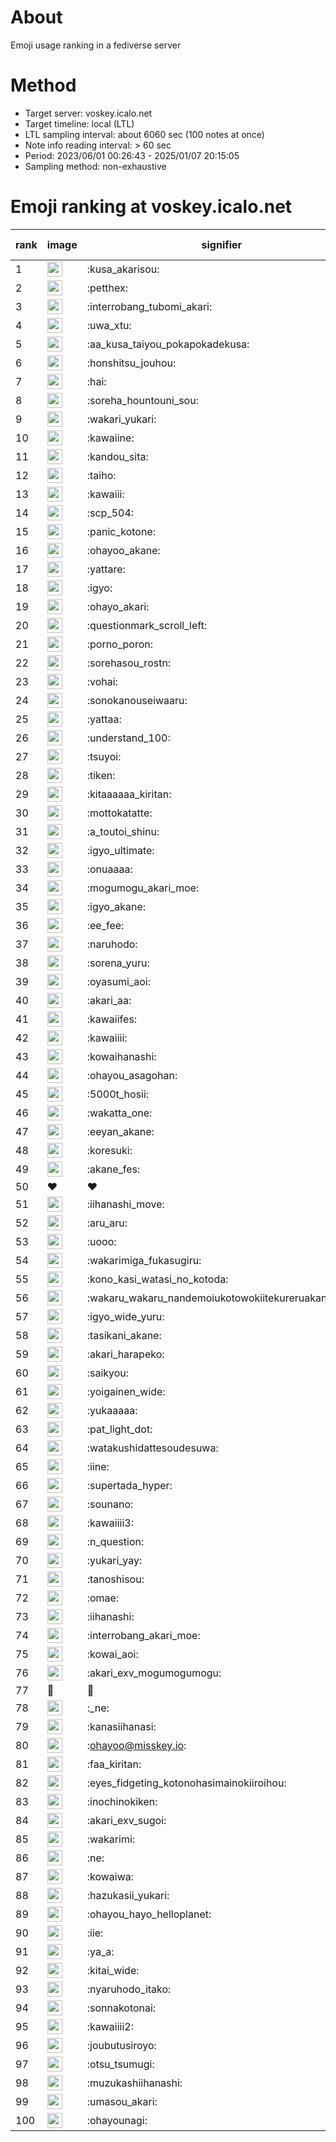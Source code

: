 # About
Emoji usage ranking in a fediverse server

# Method
- Target server: voskey.icalo.net
- Target timeline: local (LTL)
- LTL sampling interval: about 6060 sec (100 notes at once)
- Note info reading interval: > 60 sec
- Period: 2023/06/01 00:26:43 - 2025/01/07 20:15:05 
- Sampling method: non-exhaustive

# Emoji ranking at voskey.icalo.net

|rank|image|signifier|type|frequency score|
|----|----|----|----|----|
|1|<img height="24" src="https://voskey.icalo.net/emoji/kusa_akarisou.webp">|:kusa_akarisou:|custom|36996|
|2|<img height="24" src="https://voskey.icalo.net/emoji/petthex.webp">|:petthex:|custom|28988|
|3|<img height="24" src="https://voskey.icalo.net/emoji/interrobang_tubomi_akari.webp">|:interrobang_tubomi_akari:|custom|14923|
|4|<img height="24" src="https://voskey.icalo.net/emoji/uwa_xtu.webp">|:uwa_xtu:|custom|12646|
|5|<img height="24" src="https://voskey.icalo.net/emoji/aa_kusa_taiyou_pokapokadekusa.webp">|:aa_kusa_taiyou_pokapokadekusa:|custom|11815|
|6|<img height="24" src="https://voskey.icalo.net/emoji/honshitsu_jouhou.webp">|:honshitsu_jouhou:|custom|10290|
|7|<img height="24" src="https://voskey.icalo.net/emoji/hai.webp">|:hai:|custom|8811|
|8|<img height="24" src="https://voskey.icalo.net/emoji/soreha_hountouni_sou.webp">|:soreha_hountouni_sou:|custom|7571|
|9|<img height="24" src="https://voskey.icalo.net/emoji/wakari_yukari.webp">|:wakari_yukari:|custom|7240|
|10|<img height="24" src="https://voskey.icalo.net/emoji/kawaiine.webp">|:kawaiine:|custom|7165|
|11|<img height="24" src="https://voskey.icalo.net/emoji/kandou_sita.webp">|:kandou_sita:|custom|7045|
|12|<img height="24" src="https://voskey.icalo.net/emoji/taiho.webp">|:taiho:|custom|6988|
|13|<img height="24" src="https://voskey.icalo.net/emoji/kawaiii.webp">|:kawaiii:|custom|6779|
|14|<img height="24" src="https://voskey.icalo.net/emoji/scp_504.webp">|:scp_504:|custom|6060|
|15|<img height="24" src="https://voskey.icalo.net/emoji/panic_kotone.webp">|:panic_kotone:|custom|6026|
|16|<img height="24" src="https://voskey.icalo.net/emoji/ohayoo_akane.webp">|:ohayoo_akane:|custom|5501|
|17|<img height="24" src="https://voskey.icalo.net/emoji/yattare.webp">|:yattare:|custom|5020|
|18|<img height="24" src="https://voskey.icalo.net/emoji/igyo.webp">|:igyo:|custom|4943|
|19|<img height="24" src="https://voskey.icalo.net/emoji/ohayo_akari.webp">|:ohayo_akari:|custom|4898|
|20|<img height="24" src="https://voskey.icalo.net/emoji/questionmark_scroll_left.webp">|:questionmark_scroll_left:|custom|4800|
|21|<img height="24" src="https://voskey.icalo.net/emoji/porno_poron.webp">|:porno_poron:|custom|4565|
|22|<img height="24" src="https://voskey.icalo.net/emoji/sorehasou_rostn.webp">|:sorehasou_rostn:|custom|4469|
|23|<img height="24" src="https://voskey.icalo.net/emoji/vohai.webp">|:vohai:|custom|4433|
|24|<img height="24" src="https://voskey.icalo.net/emoji/sonokanouseiwaaru.webp">|:sonokanouseiwaaru:|custom|4427|
|25|<img height="24" src="https://voskey.icalo.net/emoji/yattaa.webp">|:yattaa:|custom|4184|
|26|<img height="24" src="https://voskey.icalo.net/emoji/understand_100.webp">|:understand_100:|custom|3945|
|27|<img height="24" src="https://voskey.icalo.net/emoji/tsuyoi.webp">|:tsuyoi:|custom|3865|
|28|<img height="24" src="https://voskey.icalo.net/emoji/tiken.webp">|:tiken:|custom|3852|
|29|<img height="24" src="https://voskey.icalo.net/emoji/kitaaaaaa_kiritan.webp">|:kitaaaaaa_kiritan:|custom|3759|
|30|<img height="24" src="https://voskey.icalo.net/emoji/mottokatatte.webp">|:mottokatatte:|custom|3723|
|31|<img height="24" src="https://voskey.icalo.net/emoji/a_toutoi_shinu.webp">|:a_toutoi_shinu:|custom|3651|
|32|<img height="24" src="https://voskey.icalo.net/emoji/igyo_ultimate.webp">|:igyo_ultimate:|custom|3590|
|33|<img height="24" src="https://voskey.icalo.net/emoji/onuaaaa.webp">|:onuaaaa:|custom|3314|
|34|<img height="24" src="https://voskey.icalo.net/emoji/mogumogu_akari_moe.webp">|:mogumogu_akari_moe:|custom|3095|
|35|<img height="24" src="https://voskey.icalo.net/emoji/igyo_akane.webp">|:igyo_akane:|custom|3077|
|36|<img height="24" src="https://voskey.icalo.net/emoji/ee_fee.webp">|:ee_fee:|custom|3070|
|37|<img height="24" src="https://voskey.icalo.net/emoji/naruhodo.webp">|:naruhodo:|custom|3057|
|38|<img height="24" src="https://voskey.icalo.net/emoji/sorena_yuru.webp">|:sorena_yuru:|custom|2975|
|39|<img height="24" src="https://voskey.icalo.net/emoji/oyasumi_aoi.webp">|:oyasumi_aoi:|custom|2963|
|40|<img height="24" src="https://voskey.icalo.net/emoji/akari_aa.webp">|:akari_aa:|custom|2943|
|41|<img height="24" src="https://voskey.icalo.net/emoji/kawaiifes.webp">|:kawaiifes:|custom|2912|
|42|<img height="24" src="https://voskey.icalo.net/emoji/kawaiiii.webp">|:kawaiiii:|custom|2907|
|43|<img height="24" src="https://voskey.icalo.net/emoji/kowaihanashi.webp">|:kowaihanashi:|custom|2828|
|44|<img height="24" src="https://voskey.icalo.net/emoji/ohayou_asagohan.webp">|:ohayou_asagohan:|custom|2738|
|45|<img height="24" src="https://voskey.icalo.net/emoji/5000t_hosii.webp">|:5000t_hosii:|custom|2652|
|46|<img height="24" src="https://voskey.icalo.net/emoji/wakatta_one.webp">|:wakatta_one:|custom|2624|
|47|<img height="24" src="https://voskey.icalo.net/emoji/eeyan_akane.webp">|:eeyan_akane:|custom|2623|
|48|<img height="24" src="https://voskey.icalo.net/emoji/koresuki.webp">|:koresuki:|custom|2620|
|49|<img height="24" src="https://voskey.icalo.net/emoji/akane_fes.webp">|:akane_fes:|custom|2616|
|50|❤|❤|unicode|2611|
|51|<img height="24" src="https://voskey.icalo.net/emoji/iihanashi_move.webp">|:iihanashi_move:|custom|2599|
|52|<img height="24" src="https://voskey.icalo.net/emoji/aru_aru.webp">|:aru_aru:|custom|2596|
|53|<img height="24" src="https://voskey.icalo.net/emoji/uooo.webp">|:uooo:|custom|2539|
|54|<img height="24" src="https://voskey.icalo.net/emoji/wakarimiga_fukasugiru.webp">|:wakarimiga_fukasugiru:|custom|2517|
|55|<img height="24" src="https://voskey.icalo.net/emoji/kono_kasi_watasi_no_kotoda.webp">|:kono_kasi_watasi_no_kotoda:|custom|2465|
|56|<img height="24" src="https://voskey.icalo.net/emoji/wakaru_wakaru_nandemoiukotowokiitekureruakanetyan.webp">|:wakaru_wakaru_nandemoiukotowokiitekureruakanetyan:|custom|2445|
|57|<img height="24" src="https://voskey.icalo.net/emoji/igyo_wide_yuru.webp">|:igyo_wide_yuru:|custom|2420|
|58|<img height="24" src="https://voskey.icalo.net/emoji/tasikani_akane.webp">|:tasikani_akane:|custom|2418|
|59|<img height="24" src="https://voskey.icalo.net/emoji/akari_harapeko.webp">|:akari_harapeko:|custom|2380|
|60|<img height="24" src="https://voskey.icalo.net/emoji/saikyou.webp">|:saikyou:|custom|2290|
|61|<img height="24" src="https://voskey.icalo.net/emoji/yoigainen_wide.webp">|:yoigainen_wide:|custom|2275|
|62|<img height="24" src="https://voskey.icalo.net/emoji/yukaaaaa.webp">|:yukaaaaa:|custom|2272|
|63|<img height="24" src="https://voskey.icalo.net/emoji/pat_light_dot.webp">|:pat_light_dot:|custom|2271|
|64|<img height="24" src="https://voskey.icalo.net/emoji/watakushidattesoudesuwa.webp">|:watakushidattesoudesuwa:|custom|2211|
|65|<img height="24" src="https://voskey.icalo.net/emoji/iine.webp">|:iine:|custom|2156|
|66|<img height="24" src="https://voskey.icalo.net/emoji/supertada_hyper.webp">|:supertada_hyper:|custom|2073|
|67|<img height="24" src="https://voskey.icalo.net/emoji/sounano.webp">|:sounano:|custom|2070|
|68|<img height="24" src="https://voskey.icalo.net/emoji/kawaiiii3.webp">|:kawaiiii3:|custom|2063|
|69|<img height="24" src="https://voskey.icalo.net/emoji/n_question.webp">|:n_question:|custom|2024|
|70|<img height="24" src="https://voskey.icalo.net/emoji/yukari_yay.webp">|:yukari_yay:|custom|1988|
|71|<img height="24" src="https://voskey.icalo.net/emoji/tanoshisou.webp">|:tanoshisou:|custom|1947|
|72|<img height="24" src="https://voskey.icalo.net/emoji/omae.webp">|:omae:|custom|1943|
|73|<img height="24" src="https://voskey.icalo.net/emoji/iihanashi.webp">|:iihanashi:|custom|1910|
|74|<img height="24" src="https://voskey.icalo.net/emoji/interrobang_akari_moe.webp">|:interrobang_akari_moe:|custom|1857|
|75|<img height="24" src="https://voskey.icalo.net/emoji/kowai_aoi.webp">|:kowai_aoi:|custom|1849|
|76|<img height="24" src="https://voskey.icalo.net/emoji/akari_exv_mogumogumogu.webp">|:akari_exv_mogumogumogu:|custom|1830|
|77|🤔|🤔|unicode|1800|
|78|<img height="24" src="https://voskey.icalo.net/emoji/_ne.webp">|:_ne:|custom|1792|
|79|<img height="24" src="https://voskey.icalo.net/emoji/kanasiihanasi.webp">|:kanasiihanasi:|custom|1786|
|80|<img height="24" src="https://voskey.icalo.net/emoji/ohayoo.webp">|:ohayoo@misskey.io:|custom|1763|
|81|<img height="24" src="https://voskey.icalo.net/emoji/faa_kiritan.webp">|:faa_kiritan:|custom|1757|
|82|<img height="24" src="https://voskey.icalo.net/emoji/eyes_fidgeting_kotonohasimainokiiroihou.webp">|:eyes_fidgeting_kotonohasimainokiiroihou:|custom|1719|
|83|<img height="24" src="https://voskey.icalo.net/emoji/inochinokiken.webp">|:inochinokiken:|custom|1712|
|84|<img height="24" src="https://voskey.icalo.net/emoji/akari_exv_sugoi.webp">|:akari_exv_sugoi:|custom|1703|
|85|<img height="24" src="https://voskey.icalo.net/emoji/wakarimi.webp">|:wakarimi:|custom|1688|
|86|<img height="24" src="https://voskey.icalo.net/emoji/ne.webp">|:ne:|custom|1687|
|87|<img height="24" src="https://voskey.icalo.net/emoji/kowaiwa.webp">|:kowaiwa:|custom|1680|
|88|<img height="24" src="https://voskey.icalo.net/emoji/hazukasii_yukari.webp">|:hazukasii_yukari:|custom|1651|
|89|<img height="24" src="https://voskey.icalo.net/emoji/ohayou_hayo_helloplanet.webp">|:ohayou_hayo_helloplanet:|custom|1649|
|90|<img height="24" src="https://voskey.icalo.net/emoji/iie.webp">|:iie:|custom|1636|
|91|<img height="24" src="https://voskey.icalo.net/emoji/ya_a.webp">|:ya_a:|custom|1625|
|92|<img height="24" src="https://voskey.icalo.net/emoji/kitai_wide.webp">|:kitai_wide:|custom|1612|
|93|<img height="24" src="https://voskey.icalo.net/emoji/nyaruhodo_itako.webp">|:nyaruhodo_itako:|custom|1565|
|94|<img height="24" src="https://voskey.icalo.net/emoji/sonnakotonai.webp">|:sonnakotonai:|custom|1531|
|95|<img height="24" src="https://voskey.icalo.net/emoji/kawaiiii2.webp">|:kawaiiii2:|custom|1525|
|96|<img height="24" src="https://voskey.icalo.net/emoji/joubutusiroyo.webp">|:joubutusiroyo:|custom|1476|
|97|<img height="24" src="https://voskey.icalo.net/emoji/otsu_tsumugi.webp">|:otsu_tsumugi:|custom|1474|
|98|<img height="24" src="https://voskey.icalo.net/emoji/muzukashiihanashi.webp">|:muzukashiihanashi:|custom|1471|
|99|<img height="24" src="https://voskey.icalo.net/emoji/umasou_akari.webp">|:umasou_akari:|custom|1443|
|100|<img height="24" src="https://voskey.icalo.net/emoji/ohayounagi.webp">|:ohayounagi:|custom|1410|
